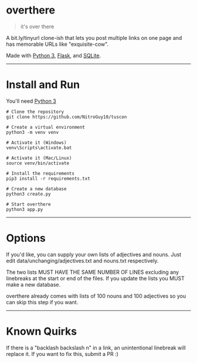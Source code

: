 # overthere

> it's over there

A bit.ly/tinyurl clone-ish that lets you post multiple links on one page and has memorable URLs like "exquisite-cow".

Made with [Python 3](https://www.python.org/), [Flask](https://flask.palletsprojects.com/), and [SQLite](https://sqlite.org/).

---

# Install and Run

You'll need [Python 3](https://www.python.org/)

```
# Clone the repository
git clone https://github.com/NitroGuy10/tuscon

# Create a virtual environment
python3 -m venv venv

# Activate it (Windows)
venv\Scripts\activate.bat

# Activate it (Mac/Linux)
source venv/bin/activate

# Install the requirements
pip3 install -r requirements.txt

# Create a new database
python3 create.py

# Start overthere
python3 app.py
```

---

# Options

If you'd like, you can supply your own lists of adjectives and nouns. Just edit data/unchanging/adjectives.txt and nouns.txt respectively.

The two lists MUST HAVE THE SAME NUMBER OF LINES excluding any linebreaks at the start or end of the files. If you update the lists you MUST make a new database.

overthere already comes with lists of 100 nouns and 100 adjectives so you can skip this step if you want.

---

# Known Quirks

If there is a "backlash backslash n" in a link, an unintentional linebreak will replace it. If you want to fix this, submit a PR :)
